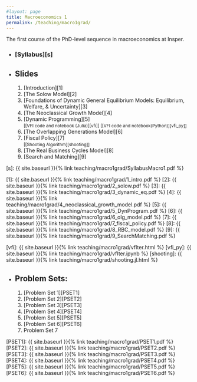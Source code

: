 ```yaml
---
#layout: page
title: Macroeconomics 1
permalink: /teaching/macro1grad/
---
```


The first course of the PhD-level sequence in macroeconomics at Insper.

* ### [Syllabus][s]

* ## Slides

	1. [Introduction][1]
	2. [The Solow Model][2]
	3. [Foundations of Dynamic General Equilibrium Models: Equilibrium, Welfare, & Uncertainty][3]
	4. [The Neoclassical Growth Model][4]
	5. [Dynamic Programming][5]<br/> 
<small>[[VFI code and notebook (Julia)][vfi]] </small>
<small>[[VFI code and notebook(Python)][vfi_py]] </small>
	6. [The Overlapping Generations Model][6]
	7. [Fiscal Policy][7]<br/> 
<small>[[Shooting Algorithm][shooting]] </small>
	8. [The Real Business Cycles Model][8]
	9. [Search and Matching][9]

[s]: {{ site.baseurl }}{% link teaching/macro1grad/SyllabusMacro1.pdf %}

[1]: {{ site.baseurl }}{% link teaching/macro1grad/1_intro.pdf %}
[2]: {{ site.baseurl }}{% link teaching/macro1grad/2_solow.pdf %}
[3]: {{ site.baseurl }}{% link teaching/macro1grad/3_dynamic_eq.pdf %}
[4]: {{ site.baseurl }}{% link teaching/macro1grad/4_neoclassical_growth_model.pdf %}
[5]: {{ site.baseurl }}{% link teaching/macro1grad/5_DynProgram.pdf %}
[6]: {{ site.baseurl }}{% link teaching/macro1grad/6_olg_model.pdf %}
[7]: {{ site.baseurl }}{% link teaching/macro1grad/7_fiscal_policy.pdf %}
[8]: {{ site.baseurl }}{% link teaching/macro1grad/8_RBC_model.pdf %}
[9]: {{ site.baseurl }}{% link teaching/macro1grad/9_SearchMatching.pdf %}


[vfi]: {{ site.baseurl }}{% link teaching/macro1grad/vfIter.html %}
[vfi_py]: {{ site.baseurl }}{% link teaching/macro1grad/vfIter.ipynb %}
[shooting]: {{ site.baseurl }}{% link teaching/macro1grad/shooting.jl.html %}


* ## Problem Sets:

	1. [Problem Set 1][PSET1]
	2. [Problem Set 2][PSET2] 
	3. [Problem Set 3][PSET3] 
	4. [Problem Set 4][PSET4]
	5. [Problem Set 5][PSET5] 
	6. [Problem Set 6][PSET6]
	7. Problem Set 7

[PSET1]: {{ site.baseurl }}{% link teaching/macro1grad/PSET1.pdf %}
[PSET2]: {{ site.baseurl }}{% link teaching/macro1grad/PSET2.pdf %}
[PSET3]: {{ site.baseurl }}{% link teaching/macro1grad/PSET3.pdf %}
[PSET4]: {{ site.baseurl }}{% link teaching/macro1grad/PSET4.pdf %}
[PSET5]: {{ site.baseurl }}{% link teaching/macro1grad/PSET5.pdf %}
[PSET6]: {{ site.baseurl }}{% link teaching/macro1grad/PSET6.pdf %}


